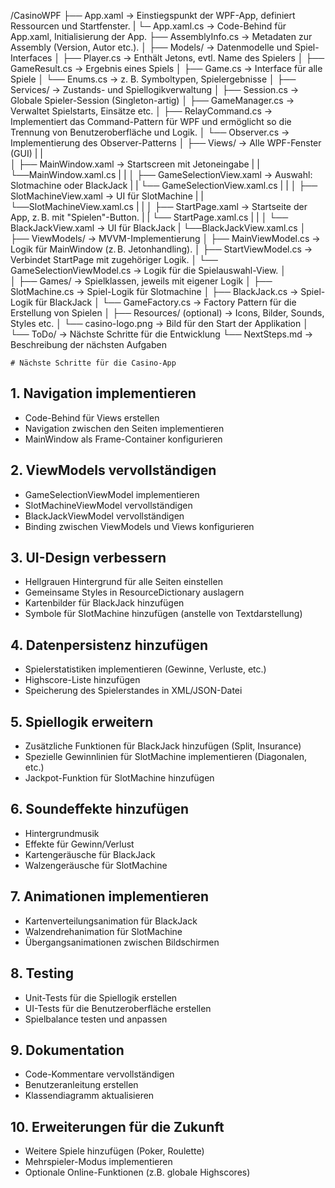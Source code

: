 /CasinoWPF
├── App.xaml                    → Einstiegspunkt der WPF-App, definiert Ressourcen und Startfenster.
|    └─ App.xaml.cs             → Code-Behind für App.xaml, Initialisierung der App. 
├── AssemblyInfo.cs             → Metadaten zur Assembly (Version, Autor etc.).
│
├── Models/                     → Datenmodelle und Spiel-Interfaces
│   ├── Player.cs               → Enthält Jetons, evtl. Name des Spielers
│   ├── GameResult.cs           → Ergebnis eines Spiels
│   ├── Game.cs                 → Interface für alle Spiele
│   └── Enums.cs                → z. B. Symboltypen, Spielergebnisse
│
├── Services/                   → Zustands- und Spiellogikverwaltung
│   ├── Session.cs              → Globale Spieler-Session (Singleton-artig)
│   ├── GameManager.cs          → Verwaltet Spielstarts, Einsätze etc.
│   ├── RelayCommand.cs         → Implementiert das Command-Pattern für WPF und ermöglicht so die Trennung von Benutzeroberfläche und Logik.
│   └── Observer.cs             → Implementierung des Observer-Patterns
│
├── Views/                      → Alle WPF-Fenster (GUI)
|   |           
│   ├── MainWindow.xaml         → Startscreen mit Jetoneingabe
|   |    └──MainWindow.xaml.cs 
|   |
│   ├── GameSelectionView.xaml  → Auswahl: Slotmachine oder BlackJack
|   |    └── GameSelectionView.xaml.cs
|   |
│   ├── SlotMachineView.xaml    → UI für SlotMachine
|   |    └──SlotMachineView.xaml.cs
|   |
│   ├── StartPage.xaml          → Startseite der App, z. B. mit "Spielen"-Button.
|   |    └── StartPage.xaml.cs
|   |
│   └── BlackJackView.xaml      → UI für BlackJack
|        └──BlackJackView.xaml.cs
│
├── ViewModels/                 → MVVM-Implementierung
│   ├── MainViewModel.cs        → Logik für MainWindow (z. B. Jetonhandling).
│   ├── StartViewModel.cs       → Verbindet StartPage mit zugehöriger Logik.
│   └── GameSelectionViewModel.cs → Logik für die Spielauswahl-View.
│  
│
├── Games/                      → Spielklassen, jeweils mit eigener Logik
│   ├── SlotMachine.cs          → Spiel-Logik für Slotmachine
│   ├── BlackJack.cs            → Spiel-Logik für BlackJack
│   └── GameFactory.cs          → Factory Pattern für die Erstellung von Spielen
│
├── Resources/ (optional)       → Icons, Bilder, Sounds, Styles etc.
│   └── casino-logo.png         → Bild für den Start der Applikation
│
└── ToDo/                       → Nächste Schritte für die Entwicklung
    └── NextSteps.md            → Beschreibung der nächsten Aufgaben

    # Nächste Schritte für die Casino-App

## 1. Navigation implementieren
- Code-Behind für Views erstellen
- Navigation zwischen den Seiten implementieren
- MainWindow als Frame-Container konfigurieren

## 2. ViewModels vervollständigen
- GameSelectionViewModel implementieren
- SlotMachineViewModel vervollständigen
- BlackJackViewModel vervollständigen
- Binding zwischen ViewModels und Views konfigurieren

## 3. UI-Design verbessern
- Hellgrauen Hintergrund für alle Seiten einstellen
- Gemeinsame Styles in ResourceDictionary auslagern
- Kartenbilder für BlackJack hinzufügen
- Symbole für SlotMachine hinzufügen (anstelle von Textdarstellung)

## 4. Datenpersistenz hinzufügen
- Spielerstatistiken implementieren (Gewinne, Verluste, etc.)
- Highscore-Liste hinzufügen
- Speicherung des Spielerstandes in XML/JSON-Datei

## 5. Spiellogik erweitern
- Zusätzliche Funktionen für BlackJack hinzufügen (Split, Insurance)
- Spezielle Gewinnlinien für SlotMachine implementieren (Diagonalen, etc.)
- Jackpot-Funktion für SlotMachine hinzufügen

## 6. Soundeffekte hinzufügen
- Hintergrundmusik
- Effekte für Gewinn/Verlust
- Kartengeräusche für BlackJack
- Walzengeräusche für SlotMachine

## 7. Animationen implementieren
- Kartenverteilungsanimation für BlackJack
- Walzendrehanimation für SlotMachine
- Übergangsanimationen zwischen Bildschirmen

## 8. Testing
- Unit-Tests für die Spiellogik erstellen
- UI-Tests für die Benutzeroberfläche erstellen
- Spielbalance testen und anpassen

## 9. Dokumentation
- Code-Kommentare vervollständigen
- Benutzeranleitung erstellen
- Klassendiagramm aktualisieren

## 10. Erweiterungen für die Zukunft
- Weitere Spiele hinzufügen (Poker, Roulette)
- Mehrspieler-Modus implementieren
- Optionale Online-Funktionen (z.B. globale Highscores)